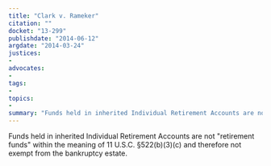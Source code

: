 ```yaml
---
title: "Clark v. Rameker"
citation: ""
docket: "13-299"
publishdate: "2014-06-12"
argdate: "2014-03-24"
justices:
- 
advocates:
- 
tags:
- 
topics:
- 
summary: "Funds held in inherited Individual Retirement Accounts are not "retirement funds" within the meaning of 11 U.S.C. §522(b)(3)(c) and therefore not exempt from the bankruptcy estate."
---
```

Funds held in inherited Individual Retirement Accounts are not "retirement funds" within the meaning of 11 U.S.C. §522(b)(3)(c) and therefore not exempt from the bankruptcy estate.

